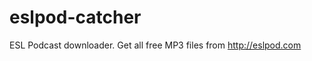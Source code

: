eslpod-catcher
==============

ESL Podcast downloader. Get all free MP3 files from http://eslpod.com
